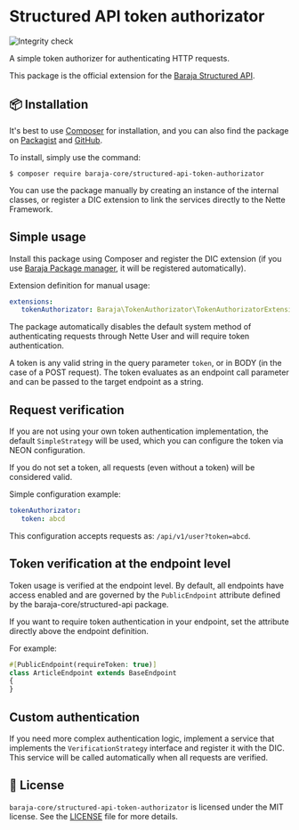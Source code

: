 Structured API token authorizator
=================================

![Integrity check](https://github.com/baraja-core/structured-api-token-authorizator/workflows/Integrity%20check/badge.svg)

A simple token authorizer for authenticating HTTP requests.

This package is the official extension for the [Baraja Structured API](https://github.com/baraja-core/structured-api).

📦 Installation
---------------

It's best to use [Composer](https://getcomposer.org) for installation, and you can also find the package on
[Packagist](https://packagist.org/packages/baraja-core/structured-api-token-authorizator) and
[GitHub](https://github.com/baraja-core/structured-api-token-authorizator).

To install, simply use the command:

```shell
$ composer require baraja-core/structured-api-token-authorizator
```

You can use the package manually by creating an instance of the internal classes, or register a DIC extension to link the services directly to the Nette Framework.

Simple usage
------------

Install this package using Composer and register the DIC extension (if you use [Baraja Package manager](https://github.com/baraja-core/package-manager), it will be registered automatically).

Extension definition for manual usage:

```yaml
extensions:
   tokenAuthorizator: Baraja\TokenAuthorizator\TokenAuthorizatorExtension
```

The package automatically disables the default system method of authenticating requests through Nette User and will require token authentication.

A token is any valid string in the query parameter `token`, or in BODY (in the case of a POST request). The token evaluates as an endpoint call parameter and can be passed to the target endpoint as a string.

Request verification
--------------------

If you are not using your own token authentication implementation, the default `SimpleStrategy` will be used, which you can configure the token via NEON configuration.

If you do not set a token, all requests (even without a token) will be considered valid.

Simple configuration example:

```yaml
tokenAuthorizator:
   token: abcd
```

This configuration accepts requests as: `/api/v1/user?token=abcd`.

Token verification at the endpoint level
----------------------------------------

Token usage is verified at the endpoint level. By default, all endpoints have access enabled and are governed by the `PublicEndpoint` attribute defined by the baraja-core/structured-api package.

If you want to require token authentication in your endpoint, set the attribute directly above the endpoint definition.

For example:

```php
#[PublicEndpoint(requireToken: true)]
class ArticleEndpoint extends BaseEndpoint
{
}
```

Custom authentication
---------------------

If you need more complex authentication logic, implement a service that implements the `VerificationStrategy` interface and register it with the DIC. This service will be called automatically when all requests are verified.

📄 License
-----------

`baraja-core/structured-api-token-authorizator` is licensed under the MIT license. See the [LICENSE](https://github.com/baraja-core/structured-api-token-authorizator/blob/master/LICENSE) file for more details.
